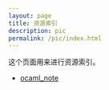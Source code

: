 ```yaml
---
layout: page
title: 资源索引
description: pic
permalink: /pic/index.html
---
```


这个页面用来进行资源索引。

+ [ocaml_note](https://github.com/CanftIn/canftin.github.io/blob/master/assets/pages/pic/ocaml_note.jpg)
